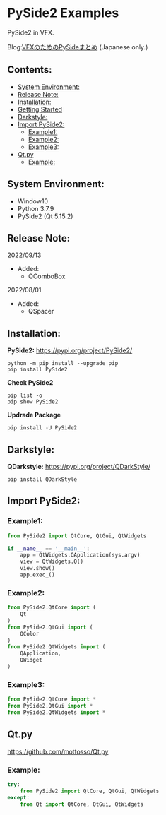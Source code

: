# PySide2 Examples <!-- omit in toc -->
PySide2 in VFX.

Blog:[VFXのためのPySideまとめ](https://yamagishi-2bit.blogspot.com/2021/09/pyside.html) (Japanese only.)

## Contents: <!-- omit in toc -->

- [System Environment:](#system-environment)
- [Release Note:](#release-note)
- [Installation:](#installation)
- [Getting Started](./000_Geting_Started/Getting_Started.md)
- [Darkstyle:](#darkstyle)
- [Import PySide2:](#import-pyside2)
  - [Example1:](#example1)
  - [Example2:](#example2)
  - [Example3:](#example3)
- [Qt.py](#qtpy)
  - [Example:](#example)

## System Environment:
* Window10
* Python 3.7.9
* PySide2 (Qt 5.15.2)

## Release Note:
2022/09/13
- Added:
  - QComboBox

2022/08/01
- Added:
  - QSpacer


## Installation:
**PySide2:** https://pypi.org/project/PySide2/
```
python -m pip install --upgrade pip
pip install PySide2
```

**Check PySide2**
```
pip list -o
pip show PySide2
```

**Updrade Package**
```
pip install -U PySide2
```
## Darkstyle:
**QDarkstyle:** https://pypi.org/project/QDarkStyle/
```
pip install QDarkStyle
```

## Import PySide2:
### Example1:
```Python
from PySide2 import QtCore, QtGui, QtWidgets

if __name__ == '__main__':
    app = QtWidgets.QApplication(sys.argv)
    view = QtWidgets.Q()
    view.show()
    app.exec_()
```

### Example2:
```Python
from PySide2.QtCore import (
    Qt
)
from PySide2.QtGui import (
    QColor
)
from PySide2.QtWidgets import (
    QApplication,
    QWidget
)
```

### Example3:
```Python
from PySide2.QtCore import *
from PySide2.QtGui import *
from PySide2.QtWidgets import *
```

## Qt.py
https://github.com/mottosso/Qt.py

### Example:
```Python
try:
    from PySide2 import QtCore, QtGui, QtWidgets
except:
    from Qt import QtCore, QtGui, QtWidgets
```